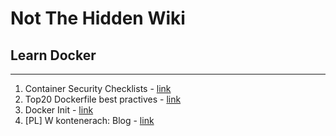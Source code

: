 # Not The Hidden Wiki

## Learn Docker
-----

1. Container Security Checklists - [link](https://github.com/krol3/container-security-checklist) 
2. Top20 Dockerfile best practives - [link](https://sysdig.com/blog/dockerfile-best-practices/)
3. Docker Init - [link](https://www.docker.com/blog/docker-init-initialize-dockerfiles-and-compose-files-with-a-single-cli-command/)
4. [PL] W kontenerach: Blog - [link](https://wkontenerach.pl/blog/)